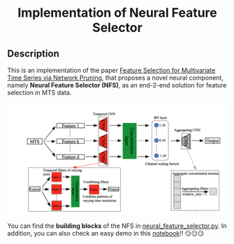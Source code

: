 <h1 align="center">
  Implementation of Neural Feature Selector
</h1>


## Description

This is an implementation of the paper [Feature Selection for Multivariate Time Series via
Network Pruning](https://arxiv.org/pdf/2102.06024.pdf), that proposes a novel neural component, namely
**Neural Feature Selector (NFS)**, as an end-2-end solution for
feature selection in MTS data.

![screenshot](./images/nfs_architecture.png)

You can find the **building blocks** of the NFS in [neural_feature_selector.py](neural_feature_selector.py). In addition,
you can also check an easy demo in this [notebook](Neural_Network_Pruning_Feature_Selection.ipynb)!! 😏😏😏
